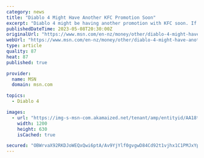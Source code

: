 ```yaml
---
category: news
title: "Diablo 4 Might Have Another KFC Promotion Soon"
excerpt: "Diablo 4 might be having another promotion with KFC soon. If the recent leak is accurate, players can expect the chance to earn several in-game rewards for Diablo 4 if they visit KFC multiple times ..."
publishedDateTime: 2023-05-08T20:30:00Z
originalUrl: "https://www.msn.com/en-nz/money/other/diablo-4-might-have-another-kfc-promotion-soon/ar-AA1aUhwY"
webUrl: "https://www.msn.com/en-nz/money/other/diablo-4-might-have-another-kfc-promotion-soon/ar-AA1aUhwY"
type: article
quality: 87
heat: 87
published: true

provider:
  name: MSN
  domain: msn.com

topics:
  - Diablo 4

images:
  - url: "https://img-s-msn-com.akamaized.net/tenant/amp/entityid/AA18t5n1.img?h=630&w=1200&m=6&q=60&o=t&l=f&f=jpg&x=539&y=151"
    width: 1200
    height: 630
    isCached: true

secured: "OBWrvaX92RKDJoWEQxQwi6ptA/Av9YjYlf0gvgwD84Cd92t1vjhx1C1PMJxYpR2TJypM1ddFqeRpYdz09P3TXRDRdnjfD07qylBTZ5D53dNSSnx0YHGUajGb6onnjEPE4k8TDjZRLZpaKJcWH7GfG3POFLxjE23/ncNMq5U0uPSV77ZenHyXpWRpIVtu5Wvt+4O5DyZzsqzU0FpucNeVOfRZjT1mrC3rMF8S7nnKEUPmNOuCuRy7dk0c+cDLYmZMNVaJkQ8jjA7cnDhAGp42BCN/uknOUTSfhrAoPgwpVLw3Hmyc+ian7hNRLiAp4ucvUDapshghyZv9q9+2GFdHWgfMkmTY29wqCBbqRsY6Ydg=;XliPfZcre43t4jCaCGi/+A=="
---
```


